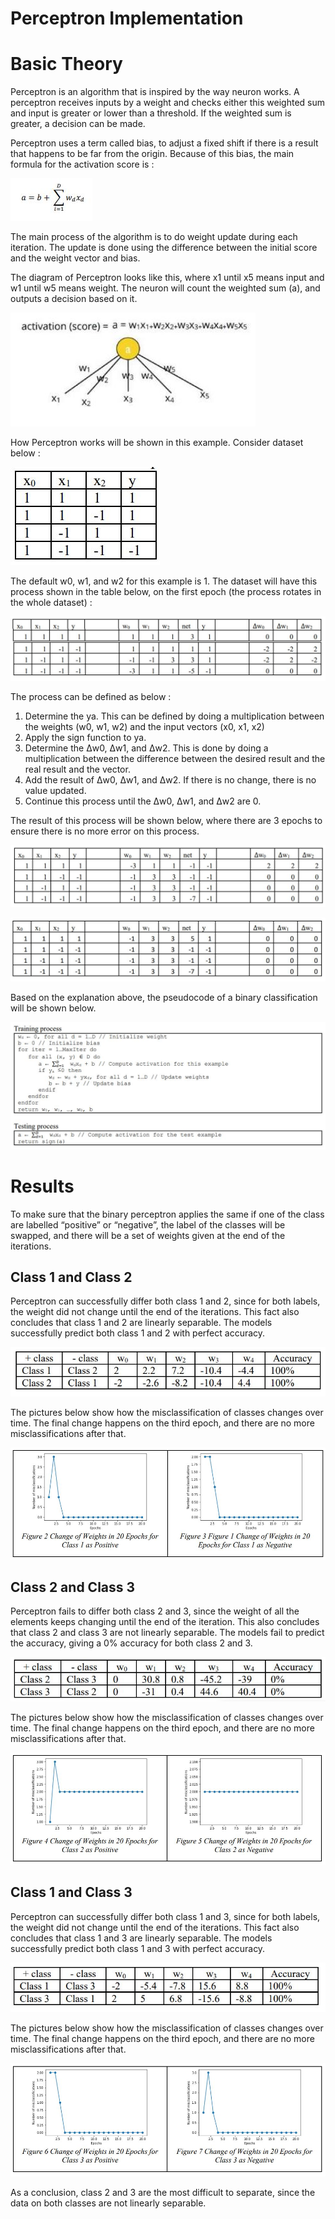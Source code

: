 # Perceptron Implementation

# Basic Theory

Perceptron is an algorithm that is inspired by the way neuron works. A perceptron receives inputs by a weight and checks either this weighted sum and input is greater or lower than a threshold. If the weighted sum is greater, a decision can be made.

Perceptron uses a term called bias, to adjust a fixed shift if there is a result that happens to be far from the origin. Because of this bias, the main formula for the activation score is :

![Formula](https://github.com/tefohulu/perceptron-implementation/blob/main/rumus%201.JPG)

The main process of the algorithm is to do weight update during each iteration. The update is done using the difference between the initial score and the weight vector and bias.

The diagram of Perceptron looks like this, where x1 until x5 means input and w1 until w5 means weight. The neuron will count the weighted sum (a), and outputs a decision based on it.

![Perceptron](https://github.com/tefohulu/perceptron-implementation/blob/main/gambar%201.JPG)

How Perceptron works will be shown in this example. Consider dataset below :

![DatasetSample](https://github.com/tefohulu/perceptron-implementation/blob/main/tabel%201.JPG)

The default w0, w1, and w2 for this example is 1. The dataset will have this process shown in the table below, on the first epoch (the process rotates in the whole dataset) :

![Process](https://github.com/tefohulu/perceptron-implementation/blob/main/tabel%202.JPG)

The process can be defined as below :
1. Determine the ya. This can be defined by doing a multiplication between the weights (w0, w1, w2) and the input vectors (x0, x1, x2)
2. Apply the sign function to ya.
3. Determine the Δw0, Δw1, and Δw2. This is done by doing a multiplication between the difference between the desired result and the real result and the vector.
4. Add the result of Δw0, Δw1, and Δw2. If there is no change, there is no value updated.
5. Continue this process until the Δw0, Δw1, and Δw2 are 0.

The result of this process will be shown below, where there are 3 epochs to ensure there is no more error on this process.

![FirstIteration](https://github.com/tefohulu/perceptron-implementation/blob/main/tabel%203.JPG)

![SecondIteration](https://github.com/tefohulu/perceptron-implementation/blob/main/tabel%204.JPG)

Based on the explanation above, the pseudocode of a binary classification will be shown below.

![Pseudocode](https://github.com/tefohulu/perceptron-implementation/blob/main/rumus%202.JPG)

# Results

To make sure that the binary perceptron applies the same if one of the class are labelled “positive” or “negative”, the label of the classes will be swapped, and there will be a set of weights given at the end of the iterations.

## Class 1 and Class 2

Perceptron can successfully differ both class 1 and 2, since for both labels, the weight did not change until the end of the iterations. This fact also concludes that class 1 and 2 are linearly separable. The models successfully predict both class 1 and 2 with perfect accuracy.

![Table12](https://github.com/tefohulu/perceptron-implementation/blob/main/tabel%20no%204%2C%201.JPG)

The pictures below show how the misclassification of classes changes over time. The final change happens on the third epoch, and there are no more misclassifications after that.

![Picture12](https://github.com/tefohulu/perceptron-implementation/blob/main/grafik%20no%204%2C%201.JPG)

## Class 2 and Class 3

Perceptron fails to differ both class 2 and 3, since the weight of all the elements keeps changing until the end of the iteration. This also concludes that class 2 and class 3 are not linearly separable. The models fail to predict the accuracy, giving a 0% accuracy for both class 2 and 3.

![Table23](https://github.com/tefohulu/perceptron-implementation/blob/main/tabel%20no%204%2C%202.JPG)

The pictures below show how the misclassification of classes changes over time. The final change happens on the third epoch, and there are no more misclassifications after that.

![Picture23](https://github.com/tefohulu/perceptron-implementation/blob/main/grafik%20no%204%2C%202.JPG)

## Class 1 and Class 3

Perceptron can successfully differ both class 1 and 3, since for both labels, the weight did not change until the end of the iterations. This fact also concludes that class 1 and 3 are linearly separable. The models successfully predict both class 1 and 3 with perfect accuracy.

![Table13](https://github.com/tefohulu/perceptron-implementation/blob/main/tabel%20no%204%2C%203.JPG)

The pictures below show how the misclassification of classes changes over time. The final change happens on the third epoch, and there are no more misclassifications after that.

![Picture13](https://github.com/tefohulu/perceptron-implementation/blob/main/grafik%20no%204%2C%203.JPG)

As a conclusion, class 2 and 3 are the most difficult to separate, since the data on both classes are not linearly separable.
